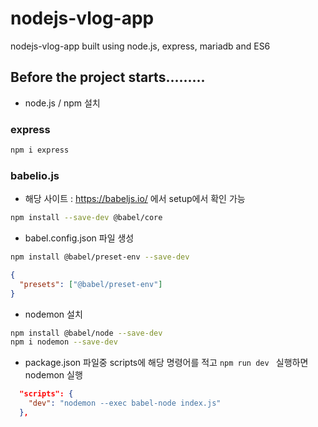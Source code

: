 # nodejs-vlog-app
nodejs-vlog-app  built using node.js, express, mariadb and ES6

## Before the project starts.........
- node.js / npm 설치

### express
```bash
npm i express
```

### babelio.js
- 해당 사이트 : https://babeljs.io/ 에서 setup에서 확인 가능

```bash
npm install --save-dev @babel/core 
```
- babel.config.json 파일 생성
```bash
npm install @babel/preset-env --save-dev
```
```json
{
  "presets": ["@babel/preset-env"]
}
```
- nodemon 설치
```bash
npm install @babel/node --save-dev
npm i nodemon --save-dev
```
- package.json 파일중 scripts에 해당 명령어를 적고 ```npm run dev ``` 실행하면 nodemon 실행
```json
  "scripts": {
    "dev": "nodemon --exec babel-node index.js"
  },
```
